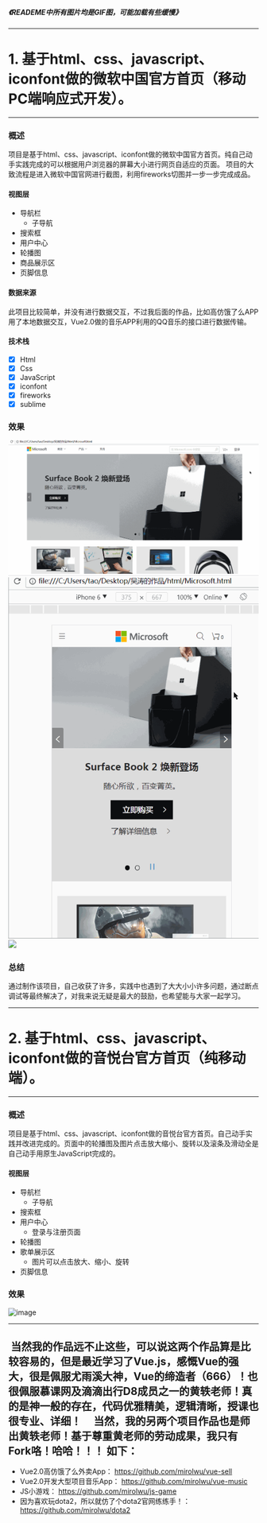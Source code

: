 ##### 《READEME中所有图片均是GIF图，可能加载有些缓慢》
--------

# 1. 基于html、css、javascript、iconfont做的微软中国官方首页（移动PC端响应式开发）。

--------
### 概述
项目是基于html、css、javascript、iconfont做的微软中国官方首页。纯自己动手实践完成的可以根据用户浏览器的屏幕大小进行网页自适应的页面。
项目的大致流程是进入微软中国官网进行截图，利用fireworks切图并一步一步完成成品。
#### 视图层
> 
* 导航栏
	* 子导航
* 搜索框
* 用户中心
* 轮播图
* 商品展示区
* 页脚信息

#### 数据来源
此项目比较简单，并没有进行数据交互，不过我后面的作品，比如高仿饿了么APP用了本地数据交互，Vue2.0做的音乐APP利用的QQ音乐的接口进行数据传输。

#### 技术栈
> 
* [x] Html
* [x] Css
* [x] JavaScript
* [x] iconfont
* [x] fireworks
* [x] sublime

### 效果
![](https://github.com/mirolwu/My-work/blob/master/img/mirolwu1-1.gif)
![](https://github.com/mirolwu/My-work/blob/master/img/mirolwu1-2.gif)
![](https://github.com/mirolwu/My-work/blob/master/img/mirolwu1-3.gif)

### 总结
通过制作该项目，自己收获了许多，实践中也遇到了大大小小许多问题，通过断点调试等最终解决了，对我来说无疑是最大的鼓励，也希望能与大家一起学习。



--------



# 2. 基于html、css、javascript、iconfont做的音悦台官方首页（纯移动端）。

--------
### 概述
项目是基于html、css、javascript、iconfont做的音悦台官方首页。自己动手实践并改进完成的。页面中的轮播图及图片点击放大缩小、旋转以及滚条及滑动全是自己动手用原生JavaScript完成的。
#### 视图层
> 
* 导航栏
	* 子导航
* 搜索框
* 用户中心
	* 登录与注册页面
* 轮播图
* 歌单展示区
	* 图片可以点击放大、缩小、旋转
* 页脚信息

### 效果
![image](https://github.com/mirolwu/My-work/blob/master/img/mirolwu2.gif)


----------
##  当然我的作品远不止这些，可以说这两个作品算是比较容易的，但是最近学习了Vue.js，感慨Vue的强大，很是佩服尤雨溪大神，Vue的缔造者（666）！也很佩服慕课网及滴滴出行D8成员之一的黄轶老师！真的是神一般的存在，代码优雅精美，逻辑清晰，授课也很专业、详细！     当然，我的另两个项目作品也是师出黄轶老师！基于尊重黄老师的劳动成果，我只有Fork咯！哈哈！！！ 如下：
* Vue2.0高仿饿了么外卖App： https://github.com/mirolwu/vue-sell
* Vue2.0开发大型项目音乐App： https://github.com/mirolwu/vue-music
* JS小游戏： https://github.com/mirolwu/js-game
* 因为喜欢玩dota2，所以就仿了个dota2官网练练手！：https://github.com/mirolwu/dota2
